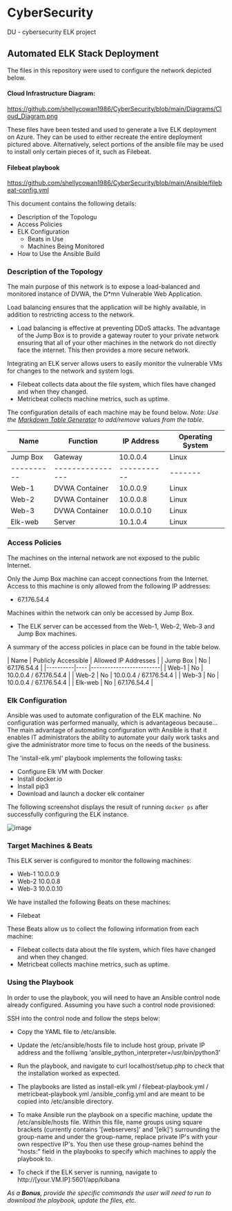 # CyberSecurity
DU - cybersecurity ELK project
## Automated ELK Stack Deployment

The files in this repository were used to configure the network depicted below.

#### Cloud Infrastructure Diagram:
https://github.com/shellycowan1986/CyberSecurity/blob/main/Diagrams/Cloud_Diagram.png


These files have been tested and used to generate a live ELK deployment on Azure. They can be used to either recreate the entire deployment pictured above. Alternatively, select portions of the ansible file may be used to install only certain pieces of it, such as Filebeat.

#### Filebeat playbook
https://github.com/shellycowan1986/CyberSecurity/blob/main/Ansible/filebeat-config.yml

This document contains the following details:
- Description of the Topologu
- Access Policies
- ELK Configuration
  - Beats in Use
  - Machines Being Monitored
- How to Use the Ansible Build


### Description of the Topology

The main purpose of this network is to expose a load-balanced and monitored instance of DVWA, the D*mn Vulnerable Web Application.

Load balancing ensures that the application will be highly available, in addition to restricting access to the network.
- Load balancing is effective at preventing DDoS attacks. The advantage of the Jump Box is to provide a gateway router to your private network ensuring that all of your other machines in the network do not directly face the internet. This then provides a more secure network.

Integrating an ELK server allows users to easily monitor the vulnerable VMs for changes to the network and system logs.
- Filebeat collects data about the file system, which files have changed and when they changed.
- Metricbeat collects machine metrics, such as uptime.

The configuration details of each machine may be found below.
_Note: Use the [Markdown Table Generator](http://www.tablesgenerator.com/markdown_tables) to add/remove values from the table_.

| Name     | Function | IP Address | Operating System |
|----------|----------|------------|------------------|
| Jump Box | Gateway        | 10.0.0.4  | Linux |   |
|----------|----------------|-----------|-------|---|
| Web-1    | DVWA Container | 10.0.0.9  | Linux |   |
| Web-2    | DVWA Container | 10.0.0.8  | Linux |   |
| Web-3    | DVWA Container | 10.0.0.10 | Linux |   |
| Elk-web  | Server         | 10.1.0.4  | Linux |   |

### Access Policies

The machines on the internal network are not exposed to the public Internet. 

Only the Jump Box machine can accept connections from the Internet. Access to this machine is only allowed from the following IP addresses:
- 67.176.54.4

Machines within the network can only be accessed by Jump Box.
- The ELK server can be accessed from the Web-1, Web-2, Web-3 and Jump Box machines.

A summary of the access policies in place can be found in the table below.

| Name     | Publicly Accessible | Allowed IP Addresses |
| Jump Box | No                  | 67.176.54.4             |
|----------|----                 |-------------------------|
| Web-1    | No                  | 10.0.0.4 / 67.176.54.4  |
| Web-2    | No                  | 10.0.0.4 /  67.176.54.4 |
| Web-3    | No                  | 10.0.0.4 /  67.176.54.4 |
| Elk-web  | No                  | 67.176.54.4             |

### Elk Configuration

Ansible was used to automate configuration of the ELK machine. No configuration was performed manually, which is advantageous because...
  The main advantage of automating configuration with Ansible is that it enables IT administrators the ability to automate your daily work tasks and give the administrator more time to focus on the needs of the business.

The 'install-elk.yml' playbook implements the following tasks:
- Configure Elk VM with Docker
- Install docker.io
- Install pip3
- Download and launch a docker elk container

The following screenshot displays the result of running `docker ps` after successfully configuring the ELK instance.

![image](https://user-images.githubusercontent.com/81325191/112725659-ff2daf00-8ede-11eb-898e-140a874b5754.png)


### Target Machines & Beats
This ELK server is configured to monitor the following machines:
- Web-1 10.0.0.9
- Web-2 10.0.0.8
- Web-3 10.0.0.10

We have installed the following Beats on these machines:
- Filebeat

These Beats allow us to collect the following information from each machine:
- Filebeat collects data about the file system, which files have changed and when they changed.
- Metricbeat collects machine metrics, such as uptime.

### Using the Playbook
In order to use the playbook, you will need to have an Ansible control node already configured. Assuming you have such a control node provisioned: 

SSH into the control node and follow the steps below:
- Copy the YAML file to /etc/ansible.
- Update the /etc/ansible/hosts file to include host group, private IP address and the folliwng 'ansible_python_interpreter=/usr/bin/python3'
- Run the playbook, and navigate to curl localhost/setup.php to check that the installation worked as expected.

- The playbooks are listed as install-elk.yml / filebeat-playbook.yml / metricbeat-playbook.yml /ansible_config.yml and are meant to be copied into /etc/ansible directory.
- To make Ansible run the playbook on a specific machine, update the /etc/ansible/hosts file. Within this file, name groups using square brackets (currently contains '[webservers]' and '[elk]') surrounding the group-name and under the group-name, replace private IP's with your own respective IP's. You then use these group-names behind the "hosts:" field in the playbooks to specify which machines to apply the playbook to.
- To check if the ELK server is running, navigate to http://[your.VM.IP]:5601/app/kibana

_As a **Bonus**, provide the specific commands the user will need to run to download the playbook, update the files, etc._
